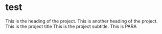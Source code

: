 # test
This is the heading of the project.
This is another heading of the project.
This is the project title
This is the project subtitle.
This is PARA
